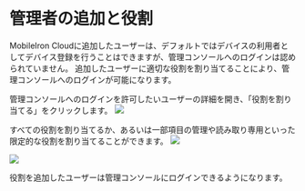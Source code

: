 # 管理者の追加と役割

MobileIron Cloudに追加したユーザーは、デフォルトではデバイスの利用者としてデバイス登録を行うことはできますが、管理コンソールへのログインは認められていません。
追加したユーザーに適切な役割を割り当てることにより、管理コンソールへのログインが可能になります。

管理コンソールへのログインを許可したいユーザーの詳細を開き、「役割を割り当てる」をクリックします。
![](images/2ACB9B3F-78A7-480D-9DF6-2FCBCE6CCF11.png)

すべての役割を割り当てるか、あるいは一部項目の管理や読み取り専用といった限定的な役割を割り当てることができます。
![](images/05530727-7235-4334-90A3-CC2C50F3AEB7.png)

![](images/380E28E1-F6D0-49AA-B090-27C2A8BE5392.png)

役割を追加したユーザーは管理コンソールにログインできるようになります。
